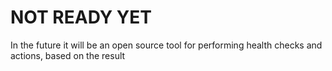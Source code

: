 # NOT READY YET

In the future it will be an open source tool for performing health checks and actions, based on the result